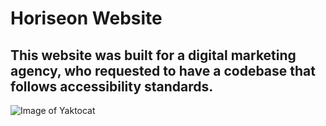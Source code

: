 
# Horiseon Website

## This website was built for a digital marketing agency, who requested to have a codebase that follows accessibility standards. 

![Image of Yaktocat](https://octodex.github.com/images/yaktocat.png)
